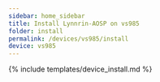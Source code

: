 ```yaml
---
sidebar: home_sidebar
title: Install Lynnrin-AOSP on vs985
folder: install
permalink: /devices/vs985/install
device: vs985
---
```

{% include templates/device_install.md %}
